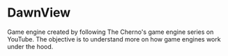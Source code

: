 # DawnView
Game engine created by following The Cherno's game engine series on YouTube. The objective is to understand more on how game engines work under the hood.

